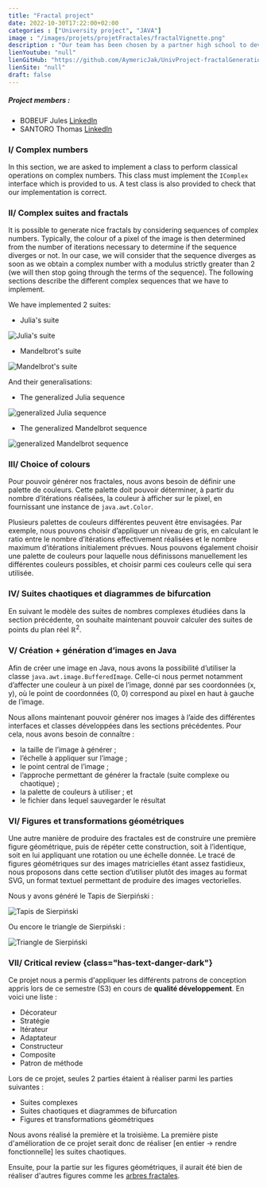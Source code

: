 ```yaml
---
title: "Fractal project"
date: 2022-10-30T17:22:00+02:00
categories : ["University project", "JAVA"]
image : "/images/projets/projetFractales/fractalVignette.png"
description : "Our team has been chosen by a partner high school to develop a software library in order to show mathematical properties to its students in a playful way. More precisely, this library must be able to generate images representing different fractals."
lienYoutube: "null"
lienGitHub: "https://github.com/AymericJak/UnivProject-fractalGenerationApp"
lienSite: "null"
draft: false
---
```


##### Project members :
- BOBEUF Jules [LinkedIn](https://www.linkedin.com/in/bobeuf-jules/)
- SANTORO Thomas [LinkedIn](https://www.linkedin.com/in/thomas-santoro/)

### I/ Complex numbers

In this section, we are asked to implement a class to perform classical operations on complex numbers. This class must implement the `IComplex` interface which is provided to us. A test class is also provided to check that our implementation is correct.

### II/ Complex suites and fractals

It is possible to generate nice fractals by considering sequences of complex numbers. Typically, the colour of a pixel of the image is then determined from the number of iterations necessary to determine if the sequence diverges or not. In our case, we will consider that the sequence diverges as soon as we obtain a complex number with a modulus strictly greater than 2 (we will then stop going through the terms of the sequence). The following sections describe the different complex sequences that we have to implement. 

We have implemented 2 suites:

- Julia's suite

![Julia's suite](/images/projets/projetFractales/julia.jpg)

- Mandelbrot's suite

![Mandelbrot's suite](/images/projets/projetFractales/mandelbrot.jpg)


And their generalisations:

- The generalized Julia sequence

![generalized Julia sequence](/images/projets/projetFractales/juliaGeneralisee.jpg)

- The generalized Mandelbrot sequence

![generalized Mandelbrot sequence](/images/projets/projetFractales/mandelbrotGeneralisee.jpg)

### III/ Choice of colours

Pour pouvoir générer nos fractales, nous avons besoin de définir une palette de couleurs. Cette palette doit pouvoir déterminer, à partir du nombre d’itérations réalisées, la couleur à afficher sur le pixel, en fournissant une instance de `java.awt.Color`.

Plusieurs palettes de couleurs différentes peuvent être envisagées. Par exemple, nous pouvons choisir d’appliquer un niveau de gris, en calculant le ratio entre le nombre d’itérations effectivement réalisées et le nombre maximum d’itérations initialement prévues. Nous pouvons également choisir une palette de couleurs pour laquelle nous définissons manuellement les différentes couleurs possibles, et choisir parmi ces couleurs celle qui sera utilisée.

### IV/ Suites chaotiques et diagrammes de bifurcation

En suivant le modèle des suites de nombres complexes étudiées dans la section précédente, on souhaite maintenant pouvoir calculer des suites de points du plan réel ℝ<sup>2</sup>.

### V/ Création + génération d’images en Java

Afin de créer une image en Java, nous avons la possibilité d’utiliser la classe `java.awt.image.BufferedImage`. Celle-ci nous permet notamment d’affecter une couleur à un pixel de l’image, donné par ses coordonnées (x, y), où le point de coordonnées (0, 0) correspond au pixel en haut à gauche de l’image.

Nous allons maintenant pouvoir générer nos images à l’aide des différentes interfaces et classes développées dans les sections précédentes. Pour cela, nous avons besoin de connaître :
- la taille de l’image à générer ;
- l’échelle à appliquer sur l’image ;
- le point central de l’image ;
- l’approche permettant de générer la fractale (suite complexe ou chaotique) ;
- la palette de couleurs à utiliser ; et
- le fichier dans lequel sauvegarder le résultat

### VI/ Figures et transformations géométriques

Une autre manière de produire des fractales est de construire une première figure géométrique, puis de répéter cette construction, soit à l’identique, soit en lui appliquant une rotation ou une échelle donnée. Le tracé de figures géométriques sur des images matricielles étant assez fastidieux, nous proposons dans cette section d’utiliser plutôt des images au format SVG, un format textuel permettant de produire des images vectorielles.

Nous y avons généré le Tapis de Sierpiński :

![Tapis de Sierpiński](/images/projets/projetFractales/tapisDeSierpinski.jpg)

Ou encore le triangle de Sierpiński :

![Triangle de Sierpiński](/images/projets/projetFractales/triangleDeSierpinski.jpg)

### VII/ Critical review {class="has-text-danger-dark"}

Ce projet nous a permis d'appliquer les différents patrons de conception appris lors de ce semestre (S3) en cours de __qualité développement__.
En voici une liste :
- Décorateur
- Stratégie
- Itérateur
- Adaptateur
- Constructeur
- Composite
- Patron de méthode

Lors de ce projet, seules 2 parties étaient à réaliser parmi les parties suivantes : 
- Suites complexes
- Suites chaotiques et diagrammes de bifurcation
- Figures et transformations géométriques

Nous avons réalisé la première et la troisième. 
La première piste d'amélioration de ce projet serait donc de réaliser [en entier -> rendre fonctionnelle] les suites chaotiques.

Ensuite, pour la partie sur les figures géométriques, il aurait été bien de réaliser d'autres figures comme les [arbres fractales](http://mariefrance.hellot.free.fr/Tree1.html).